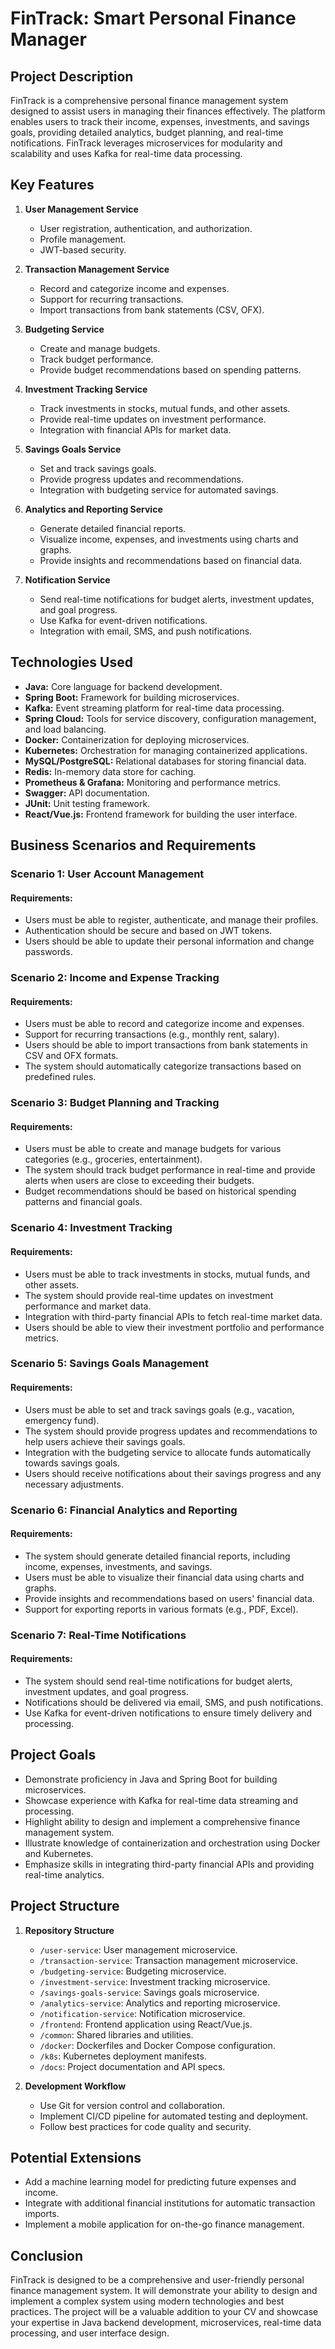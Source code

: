 # FinTrack: Smart Personal Finance Manager

## Project Description

FinTrack is a comprehensive personal finance management system designed to assist users in managing their finances effectively. The platform enables users to track their income, expenses, investments, and savings goals, providing detailed analytics, budget planning, and real-time notifications. FinTrack leverages microservices for modularity and scalability and uses Kafka for real-time data processing.

## Key Features

1. **User Management Service**
   - User registration, authentication, and authorization.
   - Profile management.
   - JWT-based security.

2. **Transaction Management Service**
   - Record and categorize income and expenses.
   - Support for recurring transactions.
   - Import transactions from bank statements (CSV, OFX).

3. **Budgeting Service**
   - Create and manage budgets.
   - Track budget performance.
   - Provide budget recommendations based on spending patterns.

4. **Investment Tracking Service**
   - Track investments in stocks, mutual funds, and other assets.
   - Provide real-time updates on investment performance.
   - Integration with financial APIs for market data.

5. **Savings Goals Service**
   - Set and track savings goals.
   - Provide progress updates and recommendations.
   - Integration with budgeting service for automated savings.

6. **Analytics and Reporting Service**
   - Generate detailed financial reports.
   - Visualize income, expenses, and investments using charts and graphs.
   - Provide insights and recommendations based on financial data.

7. **Notification Service**
   - Send real-time notifications for budget alerts, investment updates, and goal progress.
   - Use Kafka for event-driven notifications.
   - Integration with email, SMS, and push notifications.

## Technologies Used

- **Java:** Core language for backend development.
- **Spring Boot:** Framework for building microservices.
- **Kafka:** Event streaming platform for real-time data processing.
- **Spring Cloud:** Tools for service discovery, configuration management, and load balancing.
- **Docker:** Containerization for deploying microservices.
- **Kubernetes:** Orchestration for managing containerized applications.
- **MySQL/PostgreSQL:** Relational databases for storing financial data.
- **Redis:** In-memory data store for caching.
- **Prometheus & Grafana:** Monitoring and performance metrics.
- **Swagger:** API documentation.
- **JUnit:** Unit testing framework.
- **React/Vue.js:** Frontend framework for building the user interface.

## Business Scenarios and Requirements

### Scenario 1: User Account Management
#### Requirements:
- Users must be able to register, authenticate, and manage their profiles.
- Authentication should be secure and based on JWT tokens.
- Users should be able to update their personal information and change passwords.

### Scenario 2: Income and Expense Tracking
#### Requirements:
- Users must be able to record and categorize income and expenses.
- Support for recurring transactions (e.g., monthly rent, salary).
- Users should be able to import transactions from bank statements in CSV and OFX formats.
- The system should automatically categorize transactions based on predefined rules.

### Scenario 3: Budget Planning and Tracking
#### Requirements:
- Users must be able to create and manage budgets for various categories (e.g., groceries, entertainment).
- The system should track budget performance in real-time and provide alerts when users are close to exceeding their budgets.
- Budget recommendations should be based on historical spending patterns and financial goals.

### Scenario 4: Investment Tracking
#### Requirements:
- Users must be able to track investments in stocks, mutual funds, and other assets.
- The system should provide real-time updates on investment performance and market data.
- Integration with third-party financial APIs to fetch real-time market data.
- Users should be able to view their investment portfolio and performance metrics.

### Scenario 5: Savings Goals Management
#### Requirements:
- Users must be able to set and track savings goals (e.g., vacation, emergency fund).
- The system should provide progress updates and recommendations to help users achieve their savings goals.
- Integration with the budgeting service to allocate funds automatically towards savings goals.
- Users should receive notifications about their savings progress and any necessary adjustments.

### Scenario 6: Financial Analytics and Reporting
#### Requirements:
- The system should generate detailed financial reports, including income, expenses, investments, and savings.
- Users must be able to visualize their financial data using charts and graphs.
- Provide insights and recommendations based on users' financial data.
- Support for exporting reports in various formats (e.g., PDF, Excel).

### Scenario 7: Real-Time Notifications
#### Requirements:
- The system should send real-time notifications for budget alerts, investment updates, and goal progress.
- Notifications should be delivered via email, SMS, and push notifications.
- Use Kafka for event-driven notifications to ensure timely delivery and processing.

## Project Goals

- Demonstrate proficiency in Java and Spring Boot for building microservices.
- Showcase experience with Kafka for real-time data streaming and processing.
- Highlight ability to design and implement a comprehensive finance management system.
- Illustrate knowledge of containerization and orchestration using Docker and Kubernetes.
- Emphasize skills in integrating third-party financial APIs and providing real-time analytics.

## Project Structure

1. **Repository Structure**
   - `/user-service`: User management microservice.
   - `/transaction-service`: Transaction management microservice.
   - `/budgeting-service`: Budgeting microservice.
   - `/investment-service`: Investment tracking microservice.
   - `/savings-goals-service`: Savings goals microservice.
   - `/analytics-service`: Analytics and reporting microservice.
   - `/notification-service`: Notification microservice.
   - `/frontend`: Frontend application using React/Vue.js.
   - `/common`: Shared libraries and utilities.
   - `/docker`: Dockerfiles and Docker Compose configuration.
   - `/k8s`: Kubernetes deployment manifests.
   - `/docs`: Project documentation and API specs.

2. **Development Workflow**
   - Use Git for version control and collaboration.
   - Implement CI/CD pipeline for automated testing and deployment.
   - Follow best practices for code quality and security.

## Potential Extensions

- Add a machine learning model for predicting future expenses and income.
- Integrate with additional financial institutions for automatic transaction imports.
- Implement a mobile application for on-the-go finance management.

## Conclusion

FinTrack is designed to be a comprehensive and user-friendly personal finance management system. It will demonstrate your ability to design and implement a complex system using modern technologies and best practices. The project will be a valuable addition to your CV and showcase your expertise in Java backend development, microservices, real-time data processing, and user interface design.